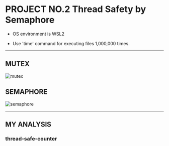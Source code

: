 # PROJECT NO.2 Thread Safety by Semaphore

+ OS environment is WSL2

+ Use 'time' command for executing files 1,000,000 times.
---
## **MUTEX**
![mutex](https://user-images.githubusercontent.com/84587146/121786887-b47a2400-cbfd-11eb-95db-874dbc9984a1.png)
## **SEMAPHORE**
![semaphore](https://user-images.githubusercontent.com/84587146/121786896-c0fe7c80-cbfd-11eb-9f59-711226dbc42b.png)

---
## **MY ANALYSIS**




### thread-safe-counter
